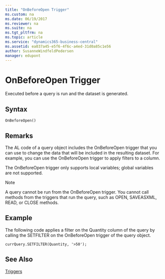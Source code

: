 ```yaml
---
title: "OnBeforeOpen Trigger"
ms.custom: na
ms.date: 06/19/2017
ms.reviewer: na
ms.suite: na
ms.tgt_pltfrm: na
ms.topic: article
ms.service: "dynamics365-business-central"
ms.assetid: ea037a45-e5f6-4f6c-a4ed-31d0a85c1e56
author: SusanneWindfeldPedersen
manager: edupont
---
```




# OnBeforeOpen Trigger
Executed before a query is run and the dataset is generated.  

## Syntax  

```
OnBeforeOpen()  
```  

## Remarks  
 The AL code of a query object includes the OnBeforeOpen trigger that you can use to change the data that will be included in the resulting dataset. For example, you can use the OnBeforeOpen trigger to apply filters to a column.  

 The OnBeforeOpen trigger only supports local variables; global variables are not supported.  

> [!NOTE]  
>  A query cannot be run from the OnBeforeOpen trigger. You cannot call methods from the triggers that run the query, such as OPEN, SAVEASXML, READ, or CLOSE methods.  

## Example  
 The following code applies a filter on the Quantity column of the query by calling the SETFILTER  on the OnBeforeOpen trigger of the query object.  

```  
currQuery.SETFILTER(Quantity, '>50');  
```  

## See Also  
[Triggers](devenv-triggers.md)  
<!--
 [Queries](../queries.md)   
 [Working with Queries in AL](../devenv-working-with-queries-in-AL.md)   -->

